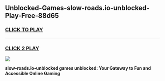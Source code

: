 
## Unblocked-Games-slow-roads.io-unblocked-Play-Free-88d65
<h3>
<a href="https://premium76.site?title=slow-roads.io-unblocked&ref=19M">CLICK TO PLAY</a></h3>
<hr>

<h3>
<a href="https://premium76.site?title=slow-roads.io-unblocked&ref=19M">CLICK 2 PLAY</a>
  
</h3>

<a href="https://premium76.site?title=slow-roads.io-unblocked&ref=19M"><img src="https://clearcache.store/games.png"></a>


**slow-roads.io-unblocked games unblocked: Your Gateway to Fun and Accessible Online Gaming**
